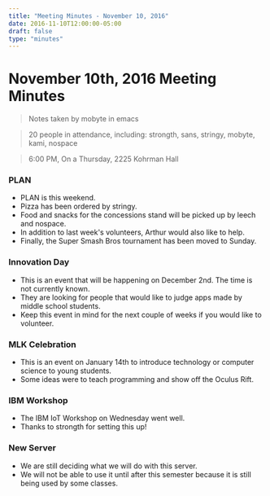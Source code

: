 ```yaml
---
title: "Meeting Minutes - November 10, 2016"
date: 2016-11-10T12:00:00-05:00
draft: false
type: "minutes"
---
```


# November 10th, 2016 Meeting Minutes
> Notes taken by mobyte in emacs

> 20 people in attendance, including: strongth, sans, stringy, mobyte, kami, nospace

> 6:00 PM, On a Thursday, 2225 Kohrman Hall

### PLAN
- PLAN is this weekend.
- Pizza has been ordered by stringy.
- Food and snacks for the concessions stand will be picked up by leech and nospace.
- In addition to last week's volunteers, Arthur would also like to help.
- Finally, the Super Smash Bros tournament has been moved to Sunday.

### Innovation Day
- This is an event that will be happening on December 2nd. The time is not currently known.
- They are looking for people that would like to judge apps made by middle school students.
- Keep this event in mind for the next couple of weeks if you would like to volunteer.

### MLK Celebration
- This is an event on January 14th to introduce technology or computer science to young students.
- Some ideas were to teach programming and show off the Oculus Rift.

### IBM Workshop
- The IBM IoT Workshop on Wednesday went well.
- Thanks to strongth for setting this up!

### New Server
- We are still deciding what we will do with this server.
- We will not be able to use it until after this semester because it is still being used by some classes.
